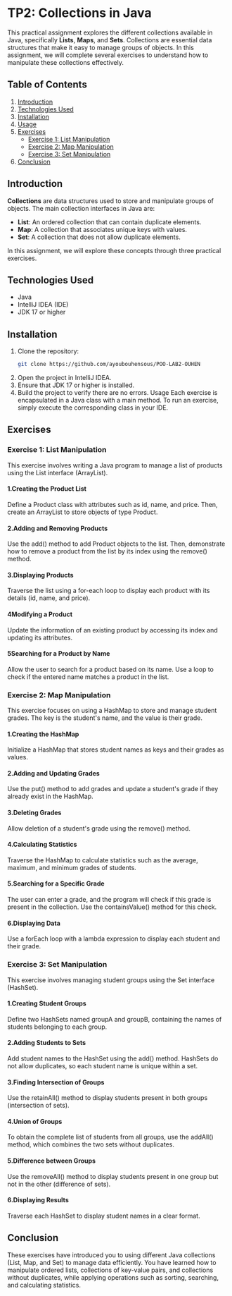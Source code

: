 # TP2: Collections in Java

This practical assignment explores the different collections available in Java, specifically **Lists**, **Maps**, and **Sets**. Collections are essential data structures that make it easy to manage groups of objects. In this assignment, we will complete several exercises to understand how to manipulate these collections effectively.

## Table of Contents
1. [Introduction](#introduction)
2. [Technologies Used](#technologies-used)
3. [Installation](#installation)
4. [Usage](#usage)
5. [Exercises](#exercises)
   - [Exercise 1: List Manipulation](#exercise-1-list-manipulation)
   - [Exercise 2: Map Manipulation](#exercise-2-map-manipulation)
   - [Exercise 3: Set Manipulation](#exercise-3-set-manipulation)
6. [Conclusion](#conclusion)

## Introduction

**Collections** are data structures used to store and manipulate groups of objects. The main collection interfaces in Java are:
- **List**: An ordered collection that can contain duplicate elements.
- **Map**: A collection that associates unique keys with values.
- **Set**: A collection that does not allow duplicate elements.

In this assignment, we will explore these concepts through three practical exercises.

## Technologies Used
- Java
- IntelliJ IDEA (IDE)
- JDK 17 or higher

## Installation
1. Clone the repository:
   ```bash
   git clone https://github.com/ayoubouhensous/POO-LAB2-OUHEN
2. Open the project in IntelliJ IDEA.
3. Ensure that JDK 17 or higher is installed.
4. Build the project to verify there are no errors.
Usage
Each exercise is encapsulated in a Java class with a main method. To run an exercise, simply execute the corresponding class in your IDE.

## Exercises
### Exercise 1: List Manipulation
This exercise involves writing a Java program to manage a list of products using the List interface (ArrayList).

#### 1.Creating the Product List
Define a Product class with attributes such as id, name, and price. Then, create an ArrayList to store objects of type Product.

#### 2.Adding and Removing Products
Use the add() method to add Product objects to the list. Then, demonstrate how to remove a product from the list by its index using the remove() method.

#### 3.Displaying Products
Traverse the list using a for-each loop to display each product with its details (id, name, and price).

#### 4Modifying a Product
Update the information of an existing product by accessing its index and updating its attributes.

#### 5Searching for a Product by Name
Allow the user to search for a product based on its name. Use a loop to check if the entered name matches a product in the list.

### Exercise 2: Map Manipulation
This exercise focuses on using a HashMap to store and manage student grades. The key is the student's name, and the value is their grade.

#### 1.Creating the HashMap
Initialize a HashMap that stores student names as keys and their grades as values.

#### 2.Adding and Updating Grades
Use the put() method to add grades and update a student's grade if they already exist in the HashMap.

#### 3.Deleting Grades
Allow deletion of a student's grade using the remove() method.

#### 4.Calculating Statistics
Traverse the HashMap to calculate statistics such as the average, maximum, and minimum grades of students.

#### 5.Searching for a Specific Grade
The user can enter a grade, and the program will check if this grade is present in the collection. Use the containsValue() method for this check.

#### 6.Displaying Data
Use a forEach loop with a lambda expression to display each student and their grade.

### Exercise 3: Set Manipulation
This exercise involves managing student groups using the Set interface (HashSet).

#### 1.Creating Student Groups
Define two HashSets named groupA and groupB, containing the names of students belonging to each group.

#### 2.Adding Students to Sets
Add student names to the HashSet using the add() method. HashSets do not allow duplicates, so each student name is unique within a set.

#### 3.Finding Intersection of Groups
Use the retainAll() method to display students present in both groups (intersection of sets).

#### 4.Union of Groups
To obtain the complete list of students from all groups, use the addAll() method, which combines the two sets without duplicates.

#### 5.Difference between Groups
Use the removeAll() method to display students present in one group but not in the other (difference of sets).

#### 6.Displaying Results
Traverse each HashSet to display student names in a clear format.

## Conclusion
These exercises have introduced you to using different Java collections (List, Map, and Set) to manage data efficiently. You have learned how to manipulate ordered lists, collections of key-value pairs, and collections without duplicates, while applying operations such as sorting, searching, and calculating statistics.







